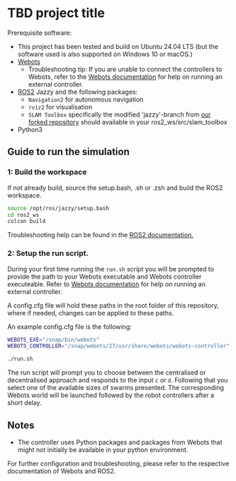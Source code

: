 # TBD project title
Prerequisite software:
- This project has been tested and build on Ubuntu 24.04 LTS (but the software used is also supported on Windows 10 or macOS.) 
- [Webots](https://cyberbotics.com/)
    - Troubleshooting tip: If you are unable to connect the controllers to Webots, refer to the [Webots documentation](https://cyberbotics.com/doc/guide/running-extern-robot-controllers) for help on running an external controller.
- [ROS2](https://docs.ros.org/en/) Jazzy and the following packages:
    - `Navigation2` for autonomous navigation
    - `rviz2` for visualisation
    - `SLAM Toolbox` specifically the modified 'jazzy'-branch from [our forked repository](https://github.com/Stender98/slam_toolbox) should available in your ros2_ws/src/slam_toolbox
- Python3

## Guide to run the simulation
### 1: Build the workspace
If not already build, source the setup.bash, .sh or .zsh and build the ROS2 workspace.
```sh
source /opt/ros/jazzy/setup.bash 
cd ros2_ws
colcon build
```

Troubleshooting help can be found in the [ROS2 documentation.](https://docs.ros.org/en/jazzy/Tutorials/Beginner-Client-Libraries/Colcon-Tutorial.html)


### 2: Setup the run script.
During your first time running the `run.sh` script you will be prompted to provide the path to your Webots executable and Webots controller executeable. Refer to [Webots documentation](https://cyberbotics.com/doc/guide/running-extern-robot-controllers) for help on running an external controller.

A config.cfg file will hold these paths in the root folder of this repository, where if needed, changes can be applied to these paths. 

An example config.cfg file is the following:
```sh
WEBOTS_EXE="/snap/bin/webots"
WEBOTS_CONTROLLER="/snap/webots/27/usr/share/webots/webots-controller"
```

```sh
./run.sh
```

The run script will prompt you to choose between the centralised or decentralised approach and responds to the input `c` or `d`. Following that you select one of the available sizes of swarms presented. The corresponding Webots world will be launched followed by the robot controllers after a short delay.

## Notes
- The controller uses Python packages and packages from Webots that might not initially be available in your python environment.

For further configuration and troubleshooting, please refer to the respective documentation of Webots and ROS2.

